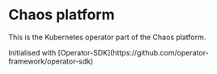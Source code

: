 # Chaos platform

<p>This is the Kubernetes operator part of the Chaos platform.</p>
Initialised with [Operator-SDK](https://github.com/operator-framework/operator-sdk)
